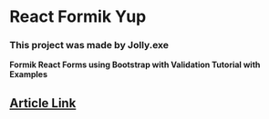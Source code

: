# React Formik Yup

### This project was made by Jolly.exe

**Formik React Forms using Bootstrap with Validation Tutorial with Examples**

## [Article Link](https://www.freakyjolly.com/react-forms-with-validation-example/)
